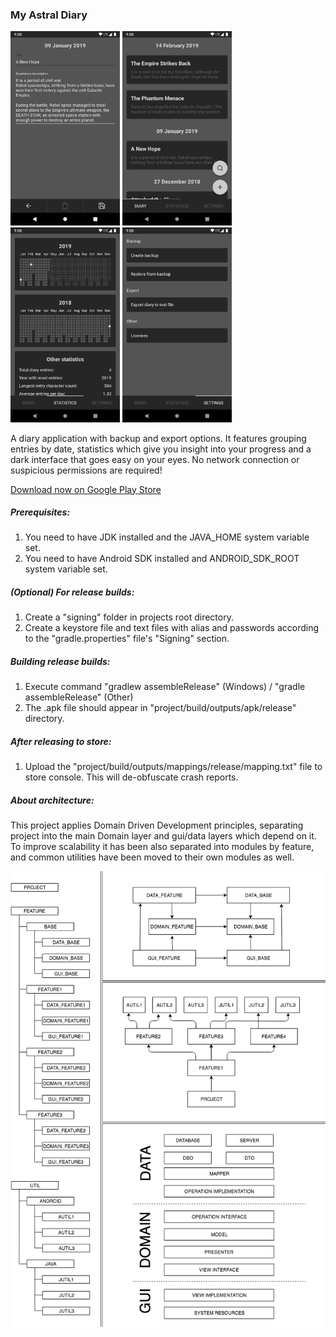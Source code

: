 ### My Astral Diary
<img src="assets/web/screenshot_1.png" alt="screenshot 1" width="175" />&nbsp;<img src="assets/web/screenshot_2.png" alt="screenshot 2" width="175" />&nbsp;<img src="assets/web/screenshot_3.png" alt="screenshot 3" width="175" />&nbsp;<img src="assets/web/screenshot_4.png" alt="screenshot 4" width="175" />

A diary application with backup and export options. It features grouping entries by date, statistics which give you insight into your progress and a dark interface that goes easy on your eyes.
No network connection or suspicious permissions are required!

[Download now on Google Play Store](https://play.google.com/store/apps/details?id=com.sengami.myastraldiary)
##### Prerequisites:

1. You need to have JDK installed and the JAVA_HOME system variable set.
2. You need to have Android SDK installed and ANDROID_SDK_ROOT system variable set.

##### (Optional) For release builds:

1. Create a "signing" folder in projects root directory.
2. Create a keystore file and text files with alias and passwords according to the "gradle.properties" file's "Signing" section.

##### Building release builds:

1. Execute command "gradlew assembleRelease" (Windows) / "gradle assembleRelease" (Other)
2. The .apk file should appear in "project/build/outputs/apk/release" directory.

##### After releasing to store:

1. Upload the "project/build/outputs/mappings/release/mapping.txt" file to store console. This will de-obfuscate crash reports.

##### About architecture:

This project applies Domain Driven Development principles, separating project into the main Domain layer and gui/data layers which depend on it. To improve scalability it has been also separated into modules by feature, and common utilities have been moved to their own modules as well.

<img src="assets/web/architecture_diagram.png" alt="architecture diagram" width="720" />